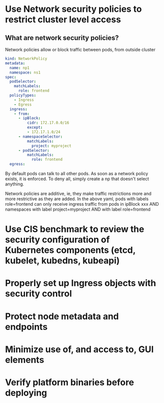 # Use Network security policies to restrict cluster level access
## What are network security policies?
Network policies allow or block traffic between pods, from outside cluster
```yaml
kind: NetworkPolicy
metadata:
  name: np1
  namespace: ns1
spec:
  podSelector:
    matchLabels:
      role: frontend
  policyTypes:
    - Ingress
    - Egress
  ingress:
    - from:
      - ipBlock:
          cidr: 172.17.0.0/16
          except:
          - 172.17.1.0/24
      - namespaceSelector:
          matchLabels:
            project: myproject
      - podSelector:
          matchLabels:
            role: frontend
  egress:

```

By default pods can talk to all other pods. As soon as a network policy exists, it is enforced. To deny all, simply create a np that doesn't select anything. 

Network policies are additive, ie, they make traffic restrictions more and more restrictive as they are added. In the above yaml, pods with labels role=frontend can only receive ingress traffic from pods in ipBlock xxx AND namespaces with label project=myproject AND with label role=frontend
















# Use CIS benchmark to review the security configuration of Kubernetes components (etcd, kubelet, kubedns, kubeapi)

# Properly set up Ingress objects with security control

# Protect node metadata and endpoints

# Minimize use of, and access to, GUI elements

# Verify platform binaries before deploying
